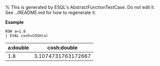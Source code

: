% This is generated by ESQL's AbstractFunctionTestCase. Do not edit it. See ../README.md for how to regenerate it.

**Example**

```esql
ROW a=1.8
| EVAL cosh=COSH(a)
```

| a:double | cosh:double |
| --- | --- |
| 1.8 | 3.1074731763172667 |


